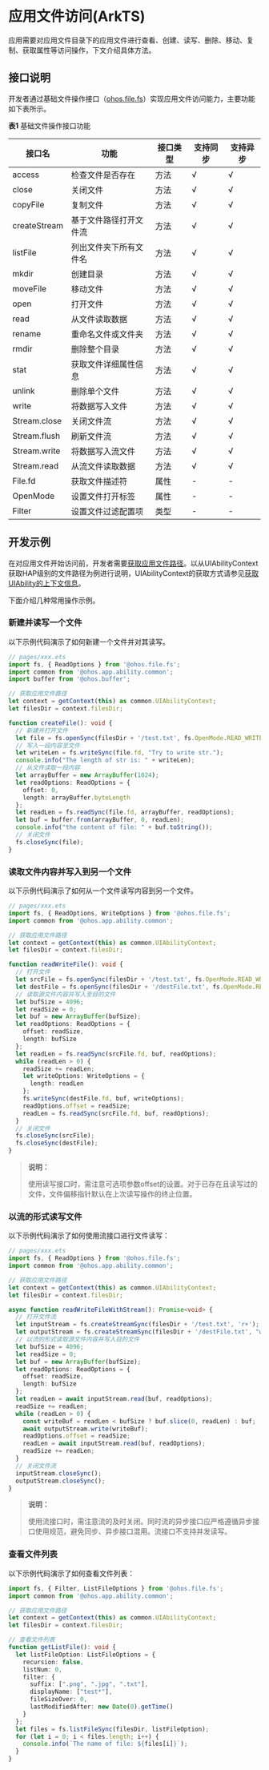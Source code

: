 # 应用文件访问(ArkTS)

应用需要对应用文件目录下的应用文件进行查看、创建、读写、删除、移动、复制、获取属性等访问操作，下文介绍具体方法。

## 接口说明

开发者通过基础文件操作接口（[ohos.file.fs](../reference/apis-core-file-kit/js-apis-file-fs.md)）实现应用文件访问能力，主要功能如下表所示。

**表1** 基础文件操作接口功能

| 接口名 | 功能 | 接口类型 | 支持同步 | 支持异步 | 
| -------- | -------- | -------- | -------- | -------- |
| access | 检查文件是否存在 | 方法 | √ | √ | 
| close | 关闭文件 | 方法 | √ | √ | 
| copyFile | 复制文件 | 方法 | √ | √ | 
| createStream | 基于文件路径打开文件流 | 方法 | √ | √ | 
| listFile | 列出文件夹下所有文件名 | 方法 | √ | √ | 
| mkdir | 创建目录 | 方法 | √ | √ | 
| moveFile | 移动文件 | 方法 | √ | √ | 
| open | 打开文件 | 方法 | √ | √ | 
| read | 从文件读取数据 | 方法 | √ | √ | 
| rename | 重命名文件或文件夹 | 方法 | √ | √ | 
| rmdir | 删除整个目录 | 方法 | √ | √ | 
| stat | 获取文件详细属性信息 | 方法 | √ | √ | 
| unlink | 删除单个文件 | 方法 | √ | √ | 
| write | 将数据写入文件 | 方法 | √ | √ | 
| Stream.close | 关闭文件流 | 方法 | √ | √ | 
| Stream.flush | 刷新文件流 | 方法 | √ | √ | 
| Stream.write | 将数据写入流文件 | 方法 | √ | √ | 
| Stream.read | 从流文件读取数据 | 方法 | √ | √ | 
| File.fd | 获取文件描述符 | 属性 | - | - | 
| OpenMode | 设置文件打开标签 | 属性 | - | - | 
| Filter | 设置文件过滤配置项 | 类型 | - | - | 

## 开发示例

在对应用文件开始访问前，开发者需要[获取应用文件路径](../application-models/application-context-stage.md#获取应用文件路径)。以从UIAbilityContext获取HAP级别的文件路径为例进行说明，UIAbilityContext的获取方式请参见[获取UIAbility的上下文信息](../application-models/uiability-usage.md#获取uiability的上下文信息)。

下面介绍几种常用操作示例。

### 新建并读写一个文件

以下示例代码演示了如何新建一个文件并对其读写。

```ts
// pages/xxx.ets
import fs, { ReadOptions } from '@ohos.file.fs';
import common from '@ohos.app.ability.common';
import buffer from '@ohos.buffer';

// 获取应用文件路径
let context = getContext(this) as common.UIAbilityContext;
let filesDir = context.filesDir;

function createFile(): void {
  // 新建并打开文件
  let file = fs.openSync(filesDir + '/test.txt', fs.OpenMode.READ_WRITE | fs.OpenMode.CREATE);
  // 写入一段内容至文件
  let writeLen = fs.writeSync(file.fd, "Try to write str.");
  console.info("The length of str is: " + writeLen);
  // 从文件读取一段内容
  let arrayBuffer = new ArrayBuffer(1024);
  let readOptions: ReadOptions = {
    offset: 0,
    length: arrayBuffer.byteLength
  };
  let readLen = fs.readSync(file.fd, arrayBuffer, readOptions);
  let buf = buffer.from(arrayBuffer, 0, readLen);
  console.info("the content of file: " + buf.toString());
  // 关闭文件
  fs.closeSync(file);
}
```

### 读取文件内容并写入到另一个文件

以下示例代码演示了如何从一个文件读写内容到另一个文件。

```ts
// pages/xxx.ets
import fs, { ReadOptions, WriteOptions } from '@ohos.file.fs';
import common from '@ohos.app.ability.common';

// 获取应用文件路径
let context = getContext(this) as common.UIAbilityContext;
let filesDir = context.filesDir;

function readWriteFile(): void {
  // 打开文件
  let srcFile = fs.openSync(filesDir + '/test.txt', fs.OpenMode.READ_WRITE | fs.OpenMode.CREATE);
  let destFile = fs.openSync(filesDir + '/destFile.txt', fs.OpenMode.READ_WRITE | fs.OpenMode.CREATE);
  // 读取源文件内容并写入至目的文件
  let bufSize = 4096;
  let readSize = 0;
  let buf = new ArrayBuffer(bufSize);
  let readOptions: ReadOptions = {
    offset: readSize,
    length: bufSize
  };
  let readLen = fs.readSync(srcFile.fd, buf, readOptions);
  while (readLen > 0) {
    readSize += readLen;
    let writeOptions: WriteOptions = {
      length: readLen
    };
    fs.writeSync(destFile.fd, buf, writeOptions);
    readOptions.offset = readSize;
    readLen = fs.readSync(srcFile.fd, buf, readOptions);
  }
  // 关闭文件
  fs.closeSync(srcFile);
  fs.closeSync(destFile);
}
```

> **说明：**
>
> 使用读写接口时，需注意可选项参数offset的设置。对于已存在且读写过的文件，文件偏移指针默认在上次读写操作的终止位置。

### 以流的形式读写文件

以下示例代码演示了如何使用流接口进行文件读写：

```ts
// pages/xxx.ets
import fs, { ReadOptions } from '@ohos.file.fs';
import common from '@ohos.app.ability.common';

// 获取应用文件路径
let context = getContext(this) as common.UIAbilityContext;
let filesDir = context.filesDir;

async function readWriteFileWithStream(): Promise<void> {
  // 打开文件流
  let inputStream = fs.createStreamSync(filesDir + '/test.txt', 'r+');
  let outputStream = fs.createStreamSync(filesDir + '/destFile.txt', "w+");
  // 以流的形式读取源文件内容并写入目的文件
  let bufSize = 4096;
  let readSize = 0;
  let buf = new ArrayBuffer(bufSize);
  let readOptions: ReadOptions = {
    offset: readSize,
    length: bufSize
  };
  let readLen = await inputStream.read(buf, readOptions);
  readSize += readLen;
  while (readLen > 0) {
    const writeBuf = readLen < bufSize ? buf.slice(0, readLen) : buf;
    await outputStream.write(writeBuf);
    readOptions.offset = readSize;
    readLen = await inputStream.read(buf, readOptions);
    readSize += readLen;
  }
  // 关闭文件流
  inputStream.closeSync();
  outputStream.closeSync();
}
```

> **说明：**
>
> 使用流接口时，需注意流的及时关闭。同时流的异步接口应严格遵循异步接口使用规范，避免同步、异步接口混用。流接口不支持并发读写。

### 查看文件列表

以下示例代码演示了如何查看文件列表：

```ts
import fs, { Filter, ListFileOptions } from '@ohos.file.fs';
import common from '@ohos.app.ability.common';

// 获取应用文件路径
let context = getContext(this) as common.UIAbilityContext;
let filesDir = context.filesDir;

// 查看文件列表
function getListFile(): void {
  let listFileOption: ListFileOptions = {
    recursion: false,
    listNum: 0,
    filter: {
      suffix: [".png", ".jpg", ".txt"],
      displayName: ["test*"],
      fileSizeOver: 0,
      lastModifiedAfter: new Date(0).getTime()
    }
  };
  let files = fs.listFileSync(filesDir, listFileOption);
  for (let i = 0; i < files.length; i++) {
    console.info(`The name of file: ${files[i]}`);
  }
}
```
